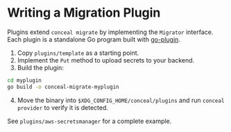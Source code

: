 # Writing a Migration Plugin

Plugins extend `conceal migrate` by implementing the `Migrator` interface. Each plugin is a standalone Go program built with [go-plugin](https://github.com/hashicorp/go-plugin).

1. Copy `plugins/template` as a starting point.
2. Implement the `Put` method to upload secrets to your backend.
3. Build the plugin:

```bash
cd myplugin
go build -o conceal-migrate-myplugin
```

4. Move the binary into `$XDG_CONFIG_HOME/conceal/plugins` and run `conceal provider` to verify it is detected.

See `plugins/aws-secretsmanager` for a complete example.
